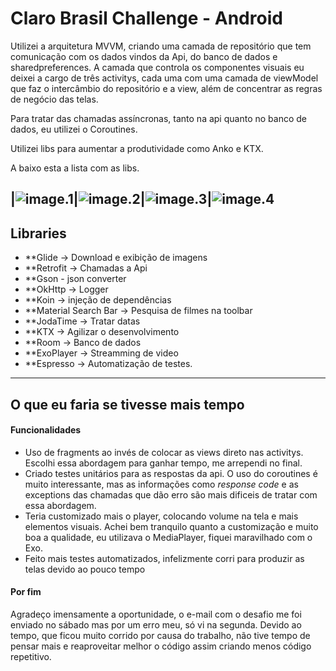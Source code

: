 Claro Brasil Challenge - Android
===================

Utilizei a arquitetura MVVM, criando uma camada de repositório que tem comunicação com os dados vindos da Api, do banco de dados e sharedpreferences. A camada que controla os componentes visuais eu deixei a cargo de três activitys, cada uma com uma camada de viewModel que faz o intercâmbio do repositório e a view, além de concentrar as regras de negócio das telas.

Para tratar das chamadas assíncronas, tanto na api quanto no banco de dados, eu utilizei o Coroutines.

Utilizei libs para aumentar a produtividade como Anko e KTX.

A baixo esta a lista com as libs.

|![image.1](images/device-2019-11-20-143836.png)|![image.2](images/device-2019-11-20-143901.png)|![image.3](images/device-2019-11-20-143918.png)|![image.4](images/device-2019-11-20-143937.png)
----------------------------

Libraries
----------------------------

- **Glide -> Download e exibição de imagens
- **Retrofit -> Chamadas a Api
- **Gson - json converter
- **OkHttp -> Logger
- **Koin -> injeção de dependências
- **Material Search Bar -> Pesquisa de filmes na toolbar
- **JodaTime -> Tratar datas
- **KTX -> Agilizar o desenvolvimento
- **Room -> Banco de dados
- **ExoPlayer -> Streamming de video
- **Espresso -> Automatização de testes.


----------

O que eu faria se tivesse mais tempo
-------------

#### Funcionalidades

 - Uso de fragments ao invés de colocar as views direto nas activitys. Escolhi essa abordagem para ganhar tempo, me arrependi no final.
 - Criado testes unitários para as respostas da api. O uso do coroutines é muito interessante, mas as informações como _response code_ e as exceptions das chamadas que dão erro são mais dificeis de tratar com essa abordagem.
 - Teria customizado mais o player, colocando volume na tela e mais elementos visuais. Achei bem tranquilo quanto a customização e muito boa a qualidade, eu utilizava o MediaPlayer, fiquei maravilhado com o Exo.
 - Feito mais testes automatizados, infelizmente corri para produzir as telas devido ao pouco tempo

#### Por fim

Agradeço imensamente a oportunidade, o e-mail com o desafio me foi enviado no sábado mas por um erro meu, só vi na segunda. Devido ao tempo, que ficou muito corrido por causa do trabalho, não tive tempo de pensar mais e reaproveitar melhor o código assim criando menos código repetitivo.

